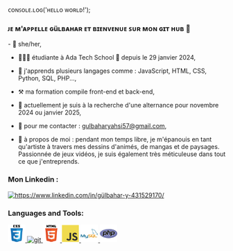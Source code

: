 ᴄᴏɴꜱᴏʟᴇ.ʟᴏɢ('ʜᴇʟʟᴏ ᴡᴏʀʟᴅ!');

<h3> ᴊᴇ ᴍ'ᴀᴘᴘᴇʟʟᴇ ɢüʟʙᴀʜᴀʀ ᴇᴛ ʙɪᴇɴᴠᴇɴᴜᴇ ꜱᴜʀ ᴍᴏɴ ɢɪᴛ ʜᴜʙ 🎈</h3>
- 🍉 she/her,

- 👩🏻‍🎓 étudiante à Ada Tech School 🏫 depuis le 29 janvier 2024,
  
- 🍃 j'apprends plusieurs langages comme : JavaScript, HTML, CSS, Python, SQL, PHP...,
  
- ⚒️ ma formation compile front-end et back-end,

- 🚀 actuellement je suis à la recherche d'une alternance pour novembre 2024 ou janvier 2025,
  
- 💌 pour me contacter : gulbaharyahsi57@gmail.com,
  
- 🎨 à propos de moi : pendant mon temps libre, je m'épanouis en tant qu'artiste à travers mes dessins d'animés, de mangas et de paysages. Passionnée de jeux vidéos, je suis également très méticuleuse dans tout ce que j'entreprends.

<h3 align="left">Mon Linkedin :</h3>
<p align="left">
<a href="https://linkedin.com/in/https://www.linkedin.com/in/gülbahar-y-431529170/" target="blank"><img align="center" src="https://raw.githubusercontent.com/rahuldkjain/github-profile-readme-generator/master/src/images/icons/Social/linked-in-alt.svg" alt="https://www.linkedin.com/in/gülbahar-y-431529170/" height="30" width="40" /></a>
</p>

<h3 align="left">Languages and Tools:</h3>
<p align="left"> <a href="https://www.w3schools.com/css/" target="_blank" rel="noreferrer"> <img src="https://raw.githubusercontent.com/devicons/devicon/master/icons/css3/css3-original-wordmark.svg" alt="css3" width="40" height="40"/> </a> <a href="https://git-scm.com/" target="_blank" rel="noreferrer"> <img src="https://www.vectorlogo.zone/logos/git-scm/git-scm-icon.svg" alt="git" width="40" height="40"/> </a> <a href="https://www.w3.org/html/" target="_blank" rel="noreferrer"> <img src="https://raw.githubusercontent.com/devicons/devicon/master/icons/html5/html5-original-wordmark.svg" alt="html5" width="40" height="40"/> </a> <a href="https://developer.mozilla.org/en-US/docs/Web/JavaScript" target="_blank" rel="noreferrer"> <img src="https://raw.githubusercontent.com/devicons/devicon/master/icons/javascript/javascript-original.svg" alt="javascript" width="40" height="40"/> </a> <a href="https://www.mysql.com/" target="_blank" rel="noreferrer"> <img src="https://raw.githubusercontent.com/devicons/devicon/master/icons/mysql/mysql-original-wordmark.svg" alt="mysql" width="40" height="40"/> </a> <a href="https://www.php.net" target="_blank" rel="noreferrer"> <img src="https://raw.githubusercontent.com/devicons/devicon/master/icons/php/php-original.svg" alt="php" width="40" height="40"/> </a> </p>





